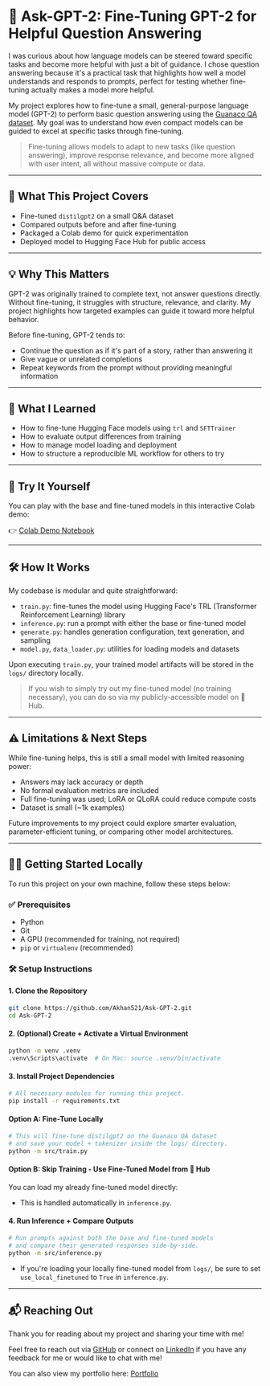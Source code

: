 # 🤖 Ask-GPT-2: Fine-Tuning GPT-2 for Helpful Question Answering

I was curious about how language models can be steered toward specific tasks and become more helpful with just a bit of guidance. I chose question answering because it's a practical task that highlights how well a model understands and responds to prompts, perfect for testing whether fine-tuning actually makes a model more helpful.

My project explores how to fine-tune a small, general-purpose language model (GPT-2) to perform basic question answering using the [Guanaco QA dataset](https://huggingface.co/datasets/mlabonne/guanaco-llama2-1k). My goal was to understand how even compact models can be guided to excel at specific tasks through fine-tuning.

> Fine-tuning allows models to adapt to new tasks (like question answering), improve response relevance, and become more aligned with user intent, all without massive compute or data.
---

## 📌 What This Project Covers

-  Fine-tuned `distilgpt2` on a small Q&A dataset
-  Compared outputs before and after fine-tuning
-  Packaged a Colab demo for quick experimentation
-  Deployed model to Hugging Face Hub for public access

---

## 💡 Why This Matters

GPT-2 was originally trained to complete text, not answer questions directly. Without fine-tuning, it struggles with structure, relevance, and clarity. My project highlights how targeted examples can guide it toward more helpful behavior.

Before fine-tuning, GPT-2 tends to:
- Continue the question as if it's part of a story, rather than answering it
- Give vague or unrelated completions
- Repeat keywords from the prompt without providing meaningful information

---

## 🧠 What I Learned

- How to fine-tune Hugging Face models using `trl` and `SFTTrainer`
- How to evaluate output differences from training
- How to manage model loading and deployment
- How to structure a reproducible ML workflow for others to try

---

## 🚀 Try It Yourself

You can play with the base and fine-tuned models in this interactive Colab demo:

👉 [Colab Demo Notebook](https://colab.research.google.com/drive/1mIY6XrOPOAuhILn_oL9H4j_Y_bPvQio-?usp=sharing)  

---

## 🛠 How It Works

My codebase is modular and quite straightforward:

- `train.py`: fine-tunes the model using Hugging Face's TRL (Transformer Reinforcement Learning) library
- `inference.py`: run a prompt with either the base or fine-tuned model
- `generate.py`: handles generation configuration, text generation, and sampling
- `model.py`, `data_loader.py`: utilities for loading models and datasets

Upon executing `train.py`, your trained model artifacts will be stored in the `logs/` directory locally.
> If you wish to simply try out my fine-tuned model (no training necessary), you can do so via my publicly-accessible model on 🤗 Hub.

---

## ⚠️ Limitations & Next Steps

While fine-tuning helps, this is still a small model with limited reasoning power:

- Answers may lack accuracy or depth
- No formal evaluation metrics are included
- Full fine-tuning was used; LoRA or QLoRA could reduce compute costs
- Dataset is small (~1k examples)

Future improvements to my project could explore smarter evaluation, parameter-efficient tuning, or comparing other model architectures.

---
## 🧑‍💻 Getting Started Locally

To run this project on your own machine, follow these steps below:

### ✅ Prerequisites

- Python
- Git
- A GPU (recommended for training, not required)
- `pip` or `virtualenv` (recommended)

### 🛠️ Setup Instructions

#### 1. Clone the Repository
```bash
git clone https://github.com/Akhan521/Ask-GPT-2.git
cd Ask-GPT-2
```

#### 2. (Optional) Create + Activate a Virtual Environment
```bash
python -m venv .venv
.venv\Scripts\activate  # On Mac: source .venv/bin/activate
```

#### 3. Install Project Dependencies
```bash
# All necessary modules for running this project.
pip install -r requirements.txt
```

#### Option A: Fine-Tune Locally
```bash
# This will fine-tune distilgpt2 on the Guanaco QA dataset
# and save your model + tokenizer inside the logs/ directory.
python -m src/train.py
```

#### Option B: Skip Training - Use Fine-Tuned Model from 🤗 Hub

You can load my already fine-tuned model directly:
 - This is handled automatically in `inference.py`.


#### 4. Run Inference + Compare Outputs
```bash
# Run prompts against both the base and fine-tuned models
# and compare their generated responses side-by-side.
python -m src/inference.py
```
- If you're loading your locally fine-tuned model from `logs/`, be sure to set `use_local_finetuned` to `True` in `inference.py`.
---

## 📬 Reaching Out

Thank you for reading about my project and sharing your time with me!

Feel free to reach out via [GitHub](https://github.com/Akhan521) or connect on [LinkedIn](https://www.linkedin.com/in/aamir-khan-aak521/) if you have any feedback for me or would like to chat with me!

You can also view my portfolio here: [Portfolio](https://aamir-khans-portfolio.vercel.app/)
